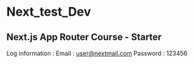 # Next_test_Dev
## Next.js App Router Course - Starter
Log information : 
  Email : user@nextmail.com
  Password : 123456
